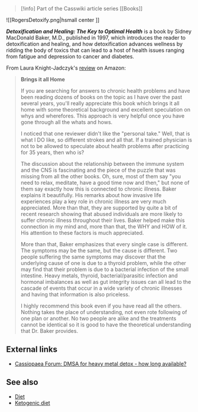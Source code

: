 > [!info] Part of the Casswiki article series [[Books]]

![[RogersDetoxify.png|hsmall center ]] 


_**Detoxification and Healing: The Key to Optimal Health**_ is a book by Sidney MacDonald Baker, M.D., published in 1997, which introduces the reader to detoxification and healing, and how detoxification advances wellness by ridding the body of toxics that can lead to a host of health issues ranging from fatigue and depression to cancer and diabetes.

From Laura Knight-Jadczyk's [review](http://www.amazon.com/review/R1I3OEIDAX4I7V/) on Amazon:

> **Brings it all Home**
> 
> If you are searching for answers to chronic health problems and have been reading dozens of books on the topic as I have over the past several years, you'll really appreciate this book which brings it all home with some theoretical background and excellent speculation on whys and wherefores. This approach is very helpful once you have gone through all the whats and hows.
> 
> I noticed that one reviewer didn't like the "personal take." Well, that is what I DO like, so different strokes and all that. If a trained physician is not to be allowed to speculate about health problems after practicing for 35 years, then who is?
> 
> The discussion about the relationship between the immune system and the CNS is fascinating and the piece of the puzzle that was missing from all the other books. Oh, sure, most of them say "you need to relax, meditate, have a good time now and then," but none of them say exactly how this is connected to chronic illness. Baker explains it beautifully. His remarks about how invasive life experiences play a key role in chronic illness are very much appreciated. More than that, they are supported by quite a bit of recent research showing that abused individuals are more likely to suffer chronic illness throughout their lives. Baker helped make this connection in my mind and, more than that, the WHY and HOW of it. His attention to these factors is much appreciated.
> 
> More than that, Baker emphasizes that every single case is different. The symptoms may be the same, but the cause is different. Two people suffering the same symptoms may discover that the underlying cause of one is due to a thyroid problem, while the other may find that their problem is due to a bacterial infection of the small intestine. Heavy metals, thyroid, bacterial/parasitic infection and hormonal imbalances as well as gut integrity issues can all lead to the cascade of events that occur in a wide variety of chronic illnesses and having that information is also priceless.
> 
> I highly recommend this book even if you have read all the others. Nothing takes the place of understanding, not even rote following of one plan or another. No two people are alike and the treatments cannot be identical so it is good to have the theoretical understanding that Dr. Baker provides.

External links
--------------

*   [Cassiopaea Forum: DMSA for heavy metal detox - how long available?](https://cassiopaea.org/forum/index.php/topic,16812.0.html)

See also
--------

*   [Diet](http://thecasswiki.net/index.php?title=Diet "Diet")
*   [Ketogenic diet](http://thecasswiki.net/index.php?title=Ketogenic_diet "Ketogenic diet")